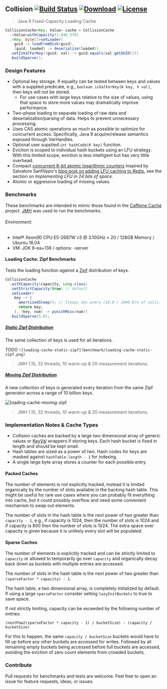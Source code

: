 ## Collision [![Build Status](https://travis-ci.org/comodal/collision.svg?branch=master)](https://travis-ci.org/comodal/collision) [![Download](https://api.bintray.com/packages/comodal/libraries/collision/images/download.svg)](https://bintray.com/comodal/libraries/collision/_latestVersion) [![License](https://img.shields.io/badge/License-Apache%202.0-blue.svg)](LICENSE)
> Java 9 Fixed-Capacity Loading Cache

```java
CollisionCache<Key, Value> cache = CollisionCache
  .<Value>withCapacity(1_048_576)
  .<Key, byte[]>setLoader(
    guid -> loadFromDisk(guid), 
    (guid, loaded) -> deserialize(loaded))
  .setIsValForKey((guid, val) -> guid.equals(val.getGUID()))
  .buildSparse();
```

### Design Features
* Optional key storage.  If equality can be tested between keys and values with a supplied predicate, e.g., `boolean isValForKey(K key, V val)`, then keys will not be stored.
  * For use cases with large keys relative to the size of values, using that space to store more values may dramatically improve performance.
* Two-phase loading to separate loading of raw data and deserialization/parsing of data.  Helps to prevent unnecessary processing.
* Uses CAS atomic operations as much as possible to optimize for concurrent access.  Specifically, Java 9 acquire/release semantics exposed through VarHandles.
* Optional user supplied `int hashCode(K key)` function.
* Eviction is scoped to individual hash buckets using an LFU strategy.  With this limited scope, eviction is less intelligent but has very little overhead.
* Compact [concurrent 8-bit atomic logarithmic counters](src/systems.comodal.collision/java/systems/comodal/collision/cache/AtomicLogCounters.java#L52) inspired by Salvatore Sanfilippo's [blog post on adding LFU caching to Redis](http://antirez.com/news/109), see the section on _Implementing LFU in 24 bits of space_.
* Atomic or aggressive loading of missing values.

### Benchmarks

These benchmarks are intended to mimic those found in the [Caffeine Cache](https://github.com/ben-manes/caffeine/wiki/Benchmarks) project.  [JMH](http://openjdk.java.net/projects/code-tools/jmh/) was used to run the benchmarks.

###### Environment:
* Intel® Xeon(R) CPU E5-2687W v3 @ 3.10GHz × 20 / 128GB Memory / Ubuntu 16.04
* VM: JDK 9-ea+138 / options: -server

#### Loading Cache: Zipf Benchmarks

Tests the loading function against a [Zipf](https://en.wikipedia.org/wiki/Zipf%27s_law) distribution of keys.

```java
CollisionCache
  .withCapacity(capacity, Long.class)
  .setStrictCapacity(true) // default
  .setLoader(
    key -> {
      amortizedSleep(); // Sleeps 1ms every (10.0 / 1000.0)% of calls.
      return key;
    }, (key, num) -> punishMiss(num))
  .buildSparse(5.0);
```
##### [Static Zipf Distribution](src/jmh/java/systems/comodal/collision/benchmarks/LoadStaticZipfBenchmark.java#L70)

The same collection of keys is used for all iterations. 

TODO ```![loading-cache-static-zipf](benchmark/loading-cache-static-zipf.png)```

> JMH 1.15, 32 threads, 10 warm-up & 20 measurement iterations.

##### [Moving Zipf Distribution](src/jmh/java/systems/comodal/collision/benchmarks/LoadMovingZipfBenchmark.java#L52)

A new collection of keys is generated every iteration from the same Zipf generator across a range of 10 billion keys.

![loading-cache-moving-zipf](https://cdn.rawgit.com/comodal/collision/master/benchmark/loading-cache-moving-zipf.svg)

> JMH 1.15, 32 threads, 10 warm-up & 20 measurement iterations.

### Implementation Notes & Cache Types
* Collision caches are backed by a large two dimensional array of generic values or [KeyVal](src/systems.comodal.collision/java/systems/comodal/collision/cache/KeyVal.java) wrappers if storing keys.  Each hash bucket is fixed in length and should be kept small.
* Hash tables are sized as a power of two.  Hash codes for keys are masked against `hashTable.length - 1` for indexing.
* A single large byte array stores a counter for each possible entry.

#### Packed Caches
The number of elements is not explicitly tracked, instead it is limited organically by the number of slots available in the backing hash table.  This might be useful for rare use cases where you can probably fit everything into cache, but it could possibly overflow and need some convenient mechanism to swap out elements.

The number of slots in the hash table is the next power of two greater than `capacity - 1`, e.g., if capacity is 1024, then the number of slots is 1024 and if capacity is 800 then the number of slots is 1024.  The extra space over capacity is given because it is unlikely every slot will be populated.

#### Sparse Caches
The number of elements is explicitly tracked and can be strictly limited to `capacity` or allowed to temporarily go over `capacity` and organically decay back down as buckets with multiple entries are accessed.

The number of slots in the hash table is the next power of two greater than `(sparseFactor * capacity) - 1`.

The hash table, a two dimensional array, is completely initialized by default.  If using a large `sparseFactor` consider setting `lazyInitBuckets` to true to save space.

If not strictly limiting, capacity can be exceeded by the following number of entries:
```
(nextPow2(sparseFactor * capacity - 1) / bucketSize) - (capacity / bucketSize)
```
For this to happen, the same `capacity / bucketSize` buckets would have to fill up before any other buckets are accessed for writes.  Followed by all remaining empty buckets being accessed before full buckets are accessed, avoiding the eviction of zero count elements from crowded buckets.

### Contribute
Pull requests for benchmarks and tests are welcome. Feel free to open an issue for feature requests, ideas, or issues.
